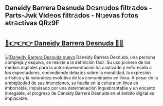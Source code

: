 ## Daneidy Barrera Desnuda D𝚎sn𝚞dos filtr𝚊dos - Parts-Jwk Vid𝚎os filtr𝚊dos - N𝚞evas f𝚘tos atr𝚊ctivas QRz9F

# <h2><a href="http://mb3ovc8.tromn.icu/?c=Daneidy+Barrera+Desnuda">🔗👉👉👉 Daneidy Barrera Desnuda 🔗🔗</a></h2>

[![Daneidy Barrera Desnuda nuevo](https://i.imgur.com/pEAQMta.gif)](http://mb3ovc8.tromn.icu/?c=Daneidy+Barrera+Desnuda)
Daneidy Barrera Desnuda, una persona compleja y esquiva, se resiste a la definición fácil. Su uso pionero de los medios digitales para la autorrepresentación ha cautivado y enfurecido a los espectadores, encendiendo debates sobre la moralidad, la expresión artística y la naturaleza evolutiva de las comunidades en línea. A pesar de la ambigüedad de sus intenciones, su huella en la cultura en línea es imborrable. Impulsado por una determinación inquebrantable y un encanto innegable, el progreso de Daneidy Barrera Desnuda en el ámbito digital es implacable.
